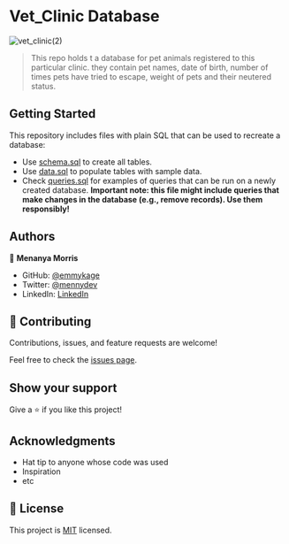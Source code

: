 # Vet_Clinic Database
![vet_clinic(2)](https://user-images.githubusercontent.com/97867917/184980883-8f68b30c-766b-4e90-96e2-c151277d8bc3.png)

> This repo holds t a database for pet animals registered to this particular clinic. they contain pet names, date of birth, number of times pets have tried to escape, weight of pets and their neutered status.
>

## Getting Started

This repository includes files with plain SQL that can be used to recreate a database:

- Use [schema.sql](./schema.sql) to create all tables.
- Use [data.sql](./data.sql) to populate tables with sample data.
- Check [queries.sql](./queries.sql) for examples of queries that can be run on a newly created database. **Important note: this file might include queries that make changes in the database (e.g., remove records). Use them responsibly!**


## Authors

👤 **Menanya Morris**

- GitHub: [@emmykage](https://github.com/Emmykage)
- Twitter: [@mennydev](https://twitter.com/mennydev)
- LinkedIn: [LinkedIn](https://linkedin.com/in/linkedinhandle)





## 🤝 Contributing

Contributions, issues, and feature requests are welcome!

Feel free to check the [issues page](../../issues/).

## Show your support

Give a ⭐️ if you like this project!

## Acknowledgments

- Hat tip to anyone whose code was used
- Inspiration
- etc

## 📝 License

This project is [MIT](./MIT.md) licensed.
